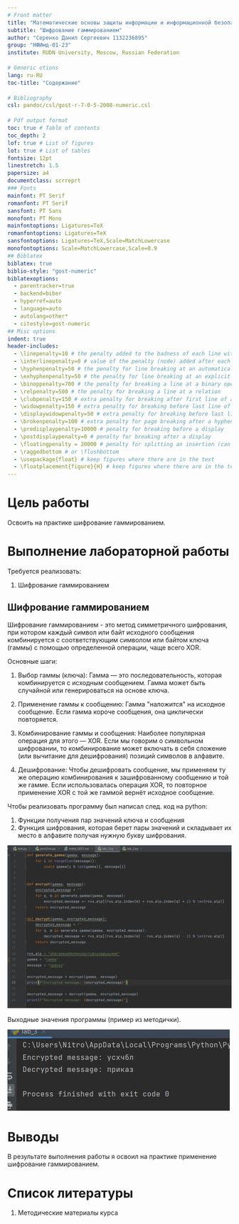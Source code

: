 ```yaml
---
# Front matter
title: "Математические основы защиты информации и информационной безопасности. Отчет по лабораторной работе №3"
subtitle: "Шифрование гаммированием"
author: "Серенко Данил Сергеевич 1132236895"
group: "НФИмд-01-23"
institute: RUDN University, Moscow, Russian Federation

# Generic otions
lang: ru-RU
toc-title: "Содержание"

# Bibliography
csl: pandoc/csl/gost-r-7-0-5-2008-numeric.csl

# Pdf output format
toc: true # Table of contents
toc_depth: 2
lof: true # List of figures
lot: true # List of tables
fontsize: 12pt
linestretch: 1.5
papersize: a4
documentclass: scrreprt
### Fonts
mainfont: PT Serif
romanfont: PT Serif
sansfont: PT Sans
monofont: PT Mono
mainfontoptions: Ligatures=TeX
romanfontoptions: Ligatures=TeX
sansfontoptions: Ligatures=TeX,Scale=MatchLowercase
monofontoptions: Scale=MatchLowercase,Scale=0.9
## Biblatex
biblatex: true
biblio-style: "gost-numeric"
biblatexoptions:
  - parentracker=true
  - backend=biber
  - hyperref=auto
  - language=auto
  - autolang=other*
  - citestyle=gost-numeric
## Misc options
indent: true
header-includes:
  - \linepenalty=10 # the penalty added to the badness of each line within a paragraph (no associated penalty node) Increasing the value makes tex try to have fewer lines in the paragraph.
  - \interlinepenalty=0 # value of the penalty (node) added after each line of a paragraph.
  - \hyphenpenalty=50 # the penalty for line breaking at an automatically inserted hyphen
  - \exhyphenpenalty=50 # the penalty for line breaking at an explicit hyphen
  - \binoppenalty=700 # the penalty for breaking a line at a binary operator
  - \relpenalty=500 # the penalty for breaking a line at a relation
  - \clubpenalty=150 # extra penalty for breaking after first line of a paragraph
  - \widowpenalty=150 # extra penalty for breaking before last line of a paragraph
  - \displaywidowpenalty=50 # extra penalty for breaking before last line before a display math
  - \brokenpenalty=100 # extra penalty for page breaking after a hyphenated line
  - \predisplaypenalty=10000 # penalty for breaking before a display
  - \postdisplaypenalty=0 # penalty for breaking after a display
  - \floatingpenalty = 20000 # penalty for splitting an insertion (can only be split footnote in standard LaTeX)
  - \raggedbottom # or \flushbottom
  - \usepackage{float} # keep figures where there are in the text
  - \floatplacement{figure}{H} # keep figures where there are in the text
---
```


# Цель работы

Освоить на практике шифрование гаммированием.

# Выполнение лабораторной работы

Требуется реализовать:

1. Шифрование гаммированием

## Шифрование гаммированием

Шифрование гаммированием - это метод симметричного шифрования, при котором каждый символ или байт исходного сообщения комбинируется с соответствующим символом или байтом ключа (гаммы) с помощью определенной операции, чаще всего XOR.

Основные шаги:

1. Выбор гаммы (ключа): Гамма — это последовательность, которая комбинируется с исходным сообщением. Гамма может быть случайной или генерироваться на основе ключа.

2. Применение гаммы к сообщению: Гамма "наложится" на исходное сообщение. Если гамма короче сообщения, она циклически повторяется.

3. Комбинирование гаммы и сообщения: Наиболее популярная операция для этого — XOR. Если мы говорим о символьном шифровании, то комбинирование может включать в себя сложение (или вычитание для дешифрования) позиций символов в алфавите.

4. Дешифрование: Чтобы дешифровать сообщение, мы применяем ту же операцию комбинирования к зашифрованному сообщению и той же гамме. Если использовалась операция XOR, то повторное применение XOR с той же гаммой вернёт исходное сообщение.

Чтобы реализовать программу был написал след. код на python:

1. Функции получения пар значений ключа и сообщения
2. Функция шифрования, которая берет пары значений и складывает их место в алфавите получая нужную букву шифрования.

![main_func](images/1.jpg)

Выходные значения программы (пример из методички).

![output](images/2.jpg)


# Выводы

В результате выполнения работы я освоил на практике применение шифрование гаммированием.

# Список литературы

1. Методические материалы курса
